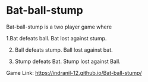 # Bat-ball-stump
Bat-ball-stump is a two player game where 

1.Bat defeats ball.
  Bat lost against stump.
  
2. Ball defeats stump.
   Ball lost against bat.
   
4. Stump defeats Bat.
   Stump lost against Ball.

Game Link: https://indranil-12.github.io/Bat-ball-stump/ 
